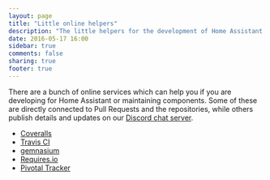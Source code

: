 ```yaml
---
layout: page
title: "Little online helpers"
description: "The little helpers for the development of Home Assistant."
date: 2016-05-17 16:00
sidebar: true
comments: false
sharing: true
footer: true
---
```


There are a bunch of online services which can help you if you are developing for Home Assistant or maintaining components. Some of these are directly connected to Pull Requests and the repositories, while others publish details and updates on our [Discord chat server][discord-devs].

- [Coveralls][coveralls]
- [Travis CI][travis-ci]
- [gemnasium][gemnasium]
- [Requires.io][requires-io]
- [Pivotal Tracker][pivotal]

[coveralls]: https://coveralls.io/github/home-assistant/home-assistant
[travis-ci]: https://travis-ci.org/home-assistant/home-assistant
[gemnasium]: https://gemnasium.com/github.com/home-assistant/home-assistant
[requires-io]: https://requires.io/github/home-assistant/home-assistant/requirements/?branch=dev
[pivotal]: https://www.pivotaltracker.com/n/projects/1250084

[discord-devs]: https://discord.gg/8X8DTH4
